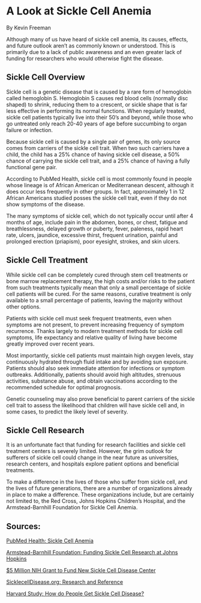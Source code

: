 # A Look at Sickle Cell Anemia

By Kevin Freeman

Although many of us have heard of sickle cell anemia, its causes, effects, and future outlook aren’t as commonly known or understood. This is primarily due to a lack of public awareness and an even greater lack of funding for researchers who would otherwise fight the disease. 

## Sickle Cell Overview

Sickle cell is a genetic disease that is caused by a rare form of hemoglobin called hemoglobin S. Hemoglobin S causes red blood cells (normally disc shaped) to shrink, reducing them to a crescent, or sickle shape that is far less effective in performing its normal functions. When regularly treated, sickle cell patients typically live into their 50’s and beyond, while those who go untreated only reach 20-40 years of age before succumbing to organ failure or infection. 

Because sickle cell is caused by a single pair of genes, its only source comes from carriers of the sickle cell trait. When two such carriers have a child, the child has a 25% chance of having sickle cell disease, a 50% chance of carrying the sickle cell trait, and a 25% chance of having a fully functional gene pair. 

According to PubMed Health, sickle cell is most commonly found in people whose lineage is of African American or Mediterranean descent, although it does occur less frequently in other groups. In fact, approximately 1 in 12 African Americans studied posses  the sickle cell trait, even if they do not show symptoms of the disease.  

The many symptoms of sickle cell, which do not typically occur until after 4 months of age, include pain in the abdomen, bones, or chest, fatigue and breathlessness, delayed growth or puberty, fever, paleness, rapid heart rate, ulcers, jaundice, excessive thirst, frequent urination, painful and prolonged erection (priapism), poor eyesight, strokes, and skin ulcers.  

## Sickle Cell Treatment

While sickle cell can be completely cured through stem cell treatments or bone marrow replacement therapy, the high costs and/or risks to the patient from such treatments typically mean that only a small percentage of sickle cell patients will be cured. For the same reasons, curative treatment is only available to a small percentage of patients, leaving the majority without other options. 

Patients with sickle cell must seek frequent treatments, even when symptoms are not present, to prevent increasing frequency of symptom recurrence. Thanks largely to modern treatment methods for sickle cell symptoms, life expectancy and relative quality of living have become greatly improved over recent years. 

Most importantly, sickle cell patients must maintain high oxygen levels, stay continuously hydrated through fluid intake and by avoiding sun exposure. Patients should also seek immediate attention for infections or symptom outbreaks. Additionally, patients should avoid high altitudes, strenuous activities, substance abuse, and obtain vaccinations according to the recommended schedule for optimal prognosis.   

Genetic counseling may also prove beneficial to parent carriers of the sickle cell trait to assess the likelihood that children will have sickle cell and, in some cases, to predict the likely level of severity.

## Sickle Cell Research 

It is an unfortunate fact that funding for research facilities and sickle cell treatment centers is severely limited. However, the grim outlook for sufferers of sickle cell could change in the near future as universities, research centers, and hospitals explore patient options and beneficial treatments.  

To make a difference in the lives of those who suffer from sickle cell, and the lives of future generations, there are a number of organizations already in place to make a difference. These organizations include, but are certainly not limited to, the Red Cross, Johns Hopkins Children’s Hospital, and the Armstead-Barnhill Foundation for Sickle Cell Anemia.  

## Sources: 

[PubMed Health: Sickle Cell Anemia](http://www.ncbi.nlm.nih.gov/pubmedhealth/PMH0001554/)

[Armstead-Barnhill Foundation: Funding Sickle Cell Research at Johns Hopkins](http://www.hopkinschildrens.org/tplnews.aspx?id=6522)

[$5 Million NIH Grant to Fund New Sickle Cell Disease Center](http://www.hopkinschildrens.org/NIH-grant-funds-new-sickle-cell-center.aspx?terms=Casella)

[SicklecellDisease.org: Research and Reference](http://www.sicklecelldisease.org/index.cfm?page=research-reference)

[Harvard Study: How do People Get Sickle Cell Disease?](http://sickle.bwh.harvard.edu/scdinheritance.html)

 

